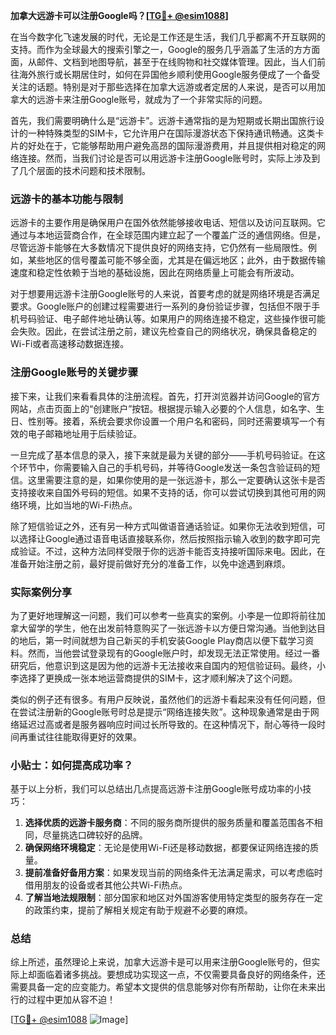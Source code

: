 **加拿大远游卡可以注册Google吗？[[TG💪+ @esim1088](https://t.me/s/esim1088)]**

在当今数字化飞速发展的时代，无论是工作还是生活，我们几乎都离不开互联网的支持。而作为全球最大的搜索引擎之一，Google的服务几乎涵盖了生活的方方面面，从邮件、文档到地图导航，甚至于在线购物和社交媒体管理。因此，当人们前往海外旅行或长期居住时，如何在异国他乡顺利使用Google服务便成了一个备受关注的话题。特别是对于那些选择在加拿大远游或者定居的人来说，是否可以用加拿大的远游卡来注册Google账号，就成为了一个非常实际的问题。

首先，我们需要明确什么是“远游卡”。远游卡通常指的是为短期或长期出国旅行设计的一种特殊类型的SIM卡，它允许用户在国际漫游状态下保持通讯畅通。这类卡片的好处在于，它能够帮助用户避免高昂的国际漫游费用，并且提供相对稳定的网络连接。然而，当我们讨论是否可以用远游卡注册Google账号时，实际上涉及到了几个层面的技术问题和技术限制。

### 远游卡的基本功能与限制

远游卡的主要作用是确保用户在国外依然能够接收电话、短信以及访问互联网。它通过与本地运营商合作，在全球范围内建立起了一个覆盖广泛的通信网络。但是，尽管远游卡能够在大多数情况下提供良好的网络支持，它仍然有一些局限性。例如，某些地区的信号覆盖可能不够全面，尤其是在偏远地区；此外，由于数据传输速度和稳定性依赖于当地的基础设施，因此在网络质量上可能会有所波动。

对于想要用远游卡注册Google账号的人来说，首要考虑的就是网络环境是否满足要求。Google账户的创建过程需要进行一系列的身份验证步骤，包括但不限于手机号码验证、电子邮件地址确认等。如果用户的网络连接不稳定，这些操作很可能会失败。因此，在尝试注册之前，建议先检查自己的网络状况，确保具备稳定的Wi-Fi或者高速移动数据连接。

### 注册Google账号的关键步骤

接下来，让我们来看看具体的注册流程。首先，打开浏览器并访问Google的官方网站，点击页面上的“创建账户”按钮。根据提示输入必要的个人信息，如名字、生日、性别等。接着，系统会要求你设置一个用户名和密码，同时还需要填写一个有效的电子邮箱地址用于后续验证。

一旦完成了基本信息的录入，接下来就是最为关键的部分——手机号码验证。在这个环节中，你需要输入自己的手机号码，并等待Google发送一条包含验证码的短信。这里需要注意的是，如果你使用的是一张远游卡，那么一定要确认这张卡是否支持接收来自国外号码的短信。如果不支持的话，你可以尝试切换到其他可用的网络环境，比如当地的Wi-Fi热点。

除了短信验证之外，还有另一种方式叫做语音通话验证。如果你无法收到短信，可以选择让Google通过语音电话直接联系你，然后按照指示输入收到的数字即可完成验证。不过，这种方法同样受限于你的远游卡能否支持接听国际来电。因此，在准备开始注册之前，最好提前做好充分的准备工作，以免中途遇到麻烦。

### 实际案例分享

为了更好地理解这一问题，我们可以参考一些真实的案例。小李是一位即将前往加拿大留学的学生，他在出发前特意购买了一张远游卡以方便日常沟通。当他到达目的地后，第一时间就想为自己新买的手机安装Google Play商店以便下载学习资料。然而，当他尝试登录现有的Google账户时，却发现无法正常使用。经过一番研究后，他意识到这是因为他的远游卡无法接收来自国内的短信验证码。最终，小李选择了更换成一张本地运营商提供的SIM卡，这才顺利解决了这个问题。

类似的例子还有很多。有用户反映说，虽然他们的远游卡看起来没有任何问题，但在尝试注册新的Google账号时总是提示“网络连接失败”。这种现象通常是由于网络延迟过高或者是服务器响应时间过长所导致的。在这种情况下，耐心等待一段时间再重试往往能取得更好的效果。

### 小贴士：如何提高成功率？

基于以上分析，我们可以总结出几点提高远游卡注册Google账号成功率的小技巧：

1. **选择优质的远游卡服务商**：不同的服务商所提供的服务质量和覆盖范围各不相同，尽量挑选口碑较好的品牌。
2. **确保网络环境稳定**：无论是使用Wi-Fi还是移动数据，都要保证网络连接的质量。
3. **提前准备好备用方案**：如果发现当前的网络条件无法满足需求，可以考虑临时借用朋友的设备或者其他公共Wi-Fi热点。
4. **了解当地法规限制**：部分国家和地区对外国游客使用特定类型的服务存在一定的政策约束，提前了解相关规定有助于规避不必要的麻烦。

### 总结

综上所述，虽然理论上来说，加拿大远游卡是可以用来注册Google账号的，但实际上却面临着诸多挑战。要想成功实现这一点，不仅需要具备良好的网络条件，还需要具备一定的应变能力。希望本文提供的信息能够对你有所帮助，让你在未来出行的过程中更加从容不迫！

[[TG💪+ @esim1088](https://t.me/s/esim1088) ![Image](https://i.postimg.cc/4NQfJmqS/Snipaste-2025-05-13-00-14-12.png)]